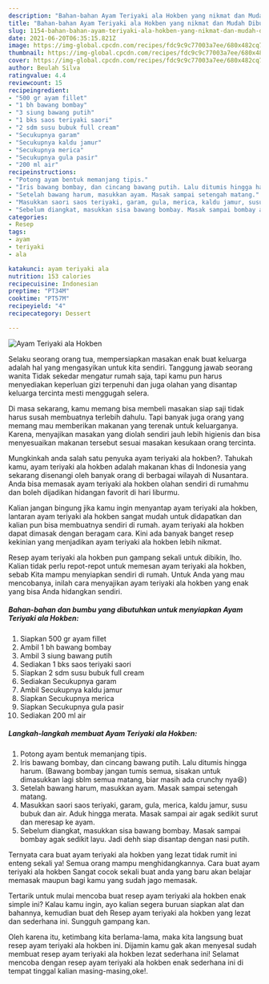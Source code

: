 ```yaml
---
description: "Bahan-bahan Ayam Teriyaki ala Hokben yang nikmat dan Mudah Dibuat"
title: "Bahan-bahan Ayam Teriyaki ala Hokben yang nikmat dan Mudah Dibuat"
slug: 1154-bahan-bahan-ayam-teriyaki-ala-hokben-yang-nikmat-dan-mudah-dibuat
date: 2021-06-20T06:35:15.821Z
image: https://img-global.cpcdn.com/recipes/fdc9c9c77003a7ee/680x482cq70/ayam-teriyaki-ala-hokben-foto-resep-utama.jpg
thumbnail: https://img-global.cpcdn.com/recipes/fdc9c9c77003a7ee/680x482cq70/ayam-teriyaki-ala-hokben-foto-resep-utama.jpg
cover: https://img-global.cpcdn.com/recipes/fdc9c9c77003a7ee/680x482cq70/ayam-teriyaki-ala-hokben-foto-resep-utama.jpg
author: Beulah Silva
ratingvalue: 4.4
reviewcount: 15
recipeingredient:
- "500 gr ayam fillet"
- "1 bh bawang bombay"
- "3 siung bawang putih"
- "1 bks saos teriyaki saori"
- "2 sdm susu bubuk full cream"
- "Secukupnya garam"
- "Secukupnya kaldu jamur"
- "Secukupnya merica"
- "Secukupnya gula pasir"
- "200 ml air"
recipeinstructions:
- "Potong ayam bentuk memanjang tipis."
- "Iris bawang bombay, dan cincang bawang putih. Lalu ditumis hingga harum. (Bawang bombay jangan tumis semua, sisakan untuk dimasukkan lagi sblm semua matang, biar masih ada crunchy nya😆)"
- "Setelah bawang harum, masukkan ayam. Masak sampai setengah matang."
- "Masukkan saori saos teriyaki, garam, gula, merica, kaldu jamur, susu bubuk dan air. Aduk hingga merata. Masak sampai air agak sedikit surut dan meresap ke ayam."
- "Sebelum diangkat, masukkan sisa bawang bombay. Masak sampai bombay agak sedikit layu. Jadi dehh siap disantap dengan nasi putih."
categories:
- Resep
tags:
- ayam
- teriyaki
- ala

katakunci: ayam teriyaki ala 
nutrition: 153 calories
recipecuisine: Indonesian
preptime: "PT34M"
cooktime: "PT57M"
recipeyield: "4"
recipecategory: Dessert

---
```



![Ayam Teriyaki ala Hokben](https://img-global.cpcdn.com/recipes/fdc9c9c77003a7ee/680x482cq70/ayam-teriyaki-ala-hokben-foto-resep-utama.jpg)

Selaku seorang orang tua, mempersiapkan masakan enak buat keluarga adalah hal yang mengasyikan untuk kita sendiri. Tanggung jawab seorang  wanita Tidak sekedar mengatur rumah saja, tapi kamu pun harus menyediakan keperluan gizi terpenuhi dan juga olahan yang disantap keluarga tercinta mesti menggugah selera.

Di masa  sekarang, kamu memang bisa membeli masakan siap saji tidak harus susah membuatnya terlebih dahulu. Tapi banyak juga orang yang memang mau memberikan makanan yang terenak untuk keluarganya. Karena, menyajikan masakan yang diolah sendiri jauh lebih higienis dan bisa menyesuaikan makanan tersebut sesuai masakan kesukaan orang tercinta. 



Mungkinkah anda salah satu penyuka ayam teriyaki ala hokben?. Tahukah kamu, ayam teriyaki ala hokben adalah makanan khas di Indonesia yang sekarang disenangi oleh banyak orang di berbagai wilayah di Nusantara. Anda bisa memasak ayam teriyaki ala hokben olahan sendiri di rumahmu dan boleh dijadikan hidangan favorit di hari liburmu.

Kalian jangan bingung jika kamu ingin menyantap ayam teriyaki ala hokben, lantaran ayam teriyaki ala hokben sangat mudah untuk didapatkan dan kalian pun bisa membuatnya sendiri di rumah. ayam teriyaki ala hokben dapat dimasak dengan beragam cara. Kini ada banyak banget resep kekinian yang menjadikan ayam teriyaki ala hokben lebih nikmat.

Resep ayam teriyaki ala hokben pun gampang sekali untuk dibikin, lho. Kalian tidak perlu repot-repot untuk memesan ayam teriyaki ala hokben, sebab Kita mampu menyiapkan sendiri di rumah. Untuk Anda yang mau mencobanya, inilah cara menyajikan ayam teriyaki ala hokben yang enak yang bisa Anda hidangkan sendiri.

<!--inarticleads1-->

##### Bahan-bahan dan bumbu yang dibutuhkan untuk menyiapkan Ayam Teriyaki ala Hokben:

1. Siapkan 500 gr ayam fillet
1. Ambil 1 bh bawang bombay
1. Ambil 3 siung bawang putih
1. Sediakan 1 bks saos teriyaki saori
1. Siapkan 2 sdm susu bubuk full cream
1. Sediakan Secukupnya garam
1. Ambil Secukupnya kaldu jamur
1. Siapkan Secukupnya merica
1. Siapkan Secukupnya gula pasir
1. Sediakan 200 ml air




<!--inarticleads2-->

##### Langkah-langkah membuat Ayam Teriyaki ala Hokben:

1. Potong ayam bentuk memanjang tipis.
1. Iris bawang bombay, dan cincang bawang putih. Lalu ditumis hingga harum. (Bawang bombay jangan tumis semua, sisakan untuk dimasukkan lagi sblm semua matang, biar masih ada crunchy nya😆)
1. Setelah bawang harum, masukkan ayam. Masak sampai setengah matang.
1. Masukkan saori saos teriyaki, garam, gula, merica, kaldu jamur, susu bubuk dan air. Aduk hingga merata. Masak sampai air agak sedikit surut dan meresap ke ayam.
1. Sebelum diangkat, masukkan sisa bawang bombay. Masak sampai bombay agak sedikit layu. Jadi dehh siap disantap dengan nasi putih.




Ternyata cara buat ayam teriyaki ala hokben yang lezat tidak rumit ini enteng sekali ya! Semua orang mampu menghidangkannya. Cara buat ayam teriyaki ala hokben Sangat cocok sekali buat anda yang baru akan belajar memasak maupun bagi kamu yang sudah jago memasak.

Tertarik untuk mulai mencoba buat resep ayam teriyaki ala hokben enak simple ini? Kalau kamu ingin, ayo kalian segera buruan siapkan alat dan bahannya, kemudian buat deh Resep ayam teriyaki ala hokben yang lezat dan sederhana ini. Sungguh gampang kan. 

Oleh karena itu, ketimbang kita berlama-lama, maka kita langsung buat resep ayam teriyaki ala hokben ini. Dijamin kamu gak akan menyesal sudah membuat resep ayam teriyaki ala hokben lezat sederhana ini! Selamat mencoba dengan resep ayam teriyaki ala hokben enak sederhana ini di tempat tinggal kalian masing-masing,oke!.

